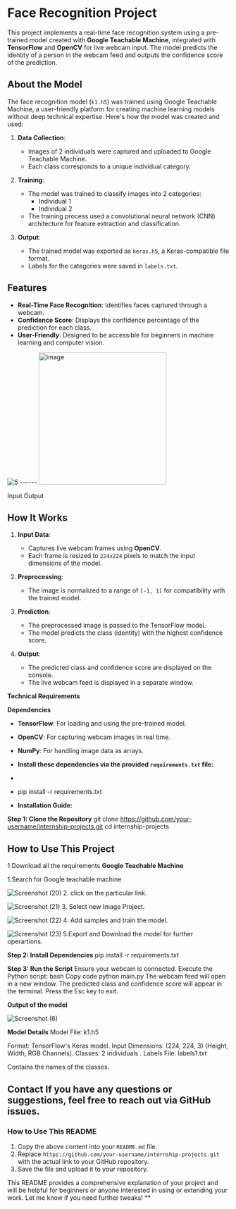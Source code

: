 # Face Recognition Project

This project implements a real-time face recognition system using a pre-trained model created with **Google Teachable Machine**, integrated with **TensorFlow** and **OpenCV** for live webcam input. The model predicts the identity of a person in the webcam feed and outputs the confidence score of the prediction.

## **About the Model**

The face recognition model (`k1.h5`) was trained using Google Teachable Machine, a user-friendly platform for creating machine learning models without deep technical expertise. Here's how the model was created and used:

1. **Data Collection**:
   - Images of 2 individuals  were captured and uploaded to Google Teachable Machine.
   - Each class corresponds to a unique individual category.

2. **Training**:
   - The model was trained to classify images into 2 categories:
     - Individual 1
     - Individual 2
   - The training process used a convolutional neural network (CNN) architecture for feature extraction and classification.
     

3. **Output**:
   - The trained model was exported as `keras.h5`, a Keras-compatible file format.
   - Labels for the categories were saved in `labels.txt`.

## **Features**
- **Real-Time Face Recognition**: Identifies faces captured through a webcam.
- **Confidence Score**: Displays the confidence percentage of the prediction for each class.
- **User-Friendly**: Designed to be accessible for beginners in machine learning and computer vision.

![5](https://github.com/user-attachments/assets/30fccf8c-8c10-4bb7-9a06-214beb0a6e65) ------ <img width="290" height="300" alt="image" src="https://github.com/user-attachments/assets/a3f7a2fd-c85f-488b-be45-f94503f9c323" />

Input                                                                                         Output


## **How It Works**

1. **Input Data**:
   - Captures live webcam frames using **OpenCV**.
   - Each frame is resized to `224x224` pixels to match the input dimensions of the model.

2. **Preprocessing**:
   - The image is normalized to a range of `[-1, 1]` for compatibility with the trained model.

3. **Prediction**:
   - The preprocessed image is passed to the TensorFlow model.
   - The model predicts the class (identity) with the highest confidence score.

4. **Output**:
   - The predicted class and confidence score are displayed on the console.
   - The live webcam feed is displayed in a separate window.

**Technical Requirements**

 **Dependencies**
- **TensorFlow**: For loading and using the pre-trained model.
- **OpenCV**: For capturing webcam images in real time.
- **NumPy**: For handling image data as arrays.
  
- **Install these dependencies via the provided `requirements.txt` file:**
- ```bash
- pip install -r requirements.txt

- **Installation Guide:**

**Step 1: Clone the Repository**
git clone https://github.com/your-username/internship-projects.git
cd internship-projects

## How to Use This Project
1.Download all the requirements
**Google Teachable Machine**

1.Search for Google teachable machine

![Screenshot (20)](https://github.com/user-attachments/assets/6828381b-0160-4959-93e8-a6cbbf42d98a)
2. click on the particular link.

![Screenshot (21)](https://github.com/user-attachments/assets/c3e1fcdd-12f4-46e6-beb6-e9e88c2540d8)
3. Select new Image Project.

![Screenshot (22)](https://github.com/user-attachments/assets/c92d6321-aebe-4fcd-ad2f-f3109661f336)
4. Add samples and train the model.

![Screenshot (23)](https://github.com/user-attachments/assets/7437bcd4-3d88-4daa-ae33-d69b1922f314)
5.Export and Download the model for further operartions.

**Step 2: Install Dependencies**
pip install -r requirements.txt

**Step 3: Run the Script**
Ensure your webcam is connected.
Execute the Python script:
bash
Copy code
python main.py
The webcam feed will open in a new window. The predicted class and confidence score will appear in the terminal.
Press the Esc key to exit.

**Output of the model**

![Screenshot (6)](https://github.com/user-attachments/assets/1e2347e8-d6db-4d36-b60d-96c04813c7b0)

**Model Details**
Model File: k1.h5

Format: TensorFlow's Keras model.
Input Dimensions: (224, 224, 3) (Height, Width, RGB Channels).
Classes: 2  individuals .
Labels File: labels1.txt

Contains the names of the classes.

**Contact**
If you have any questions or suggestions, feel free to reach out via GitHub issues.
---

### **How to Use This README**

1. Copy the above content into your `README.md` file.
2. Replace `https://github.com/your-username/internship-projects.git` with the actual link to your GitHub repository.
3. Save the file and upload it to your repository.

This README provides a comprehensive explanation of your project and will be helpful for beginners or anyone interested in using or extending your work. Let me know if you need further tweaks!
**
  


